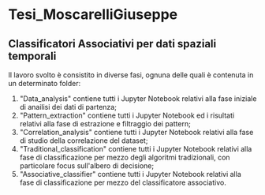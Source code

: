 # Tesi_MoscarelliGiuseppe
## Classificatori Associativi per dati spaziali temporali

Il lavoro svolto è consistito in diverse fasi, ognuna delle quali è 
contenuta in un determinato folder:

1) "Data_analysis" contiene tutti i Jupyter Notebook relativi alla
fase iniziale di anailisi dei dati di partenza;
2) "Pattern_extraction" contiene tutti i Jupyter Notebook ed i risultati relativi
alla fase di estrazione e filtraggio dei pattern;
3) "Correlation_analysis" contiene tutti i Jupyter Notebook relativi
alla fase di studio della correlazione del dataset;
4) "Traditional_classification" contiene tutti i Jupyter Notebook 
relativi alla fase di classificazione per mezzo degli algoritmi 
tradizionali, con particolare focus sull'albero di decisione;
5) "Associative_classifier" contiene tutti i Jupyter Notebook relativi
alla fase di classificazione per mezzo del classificatore associativo.